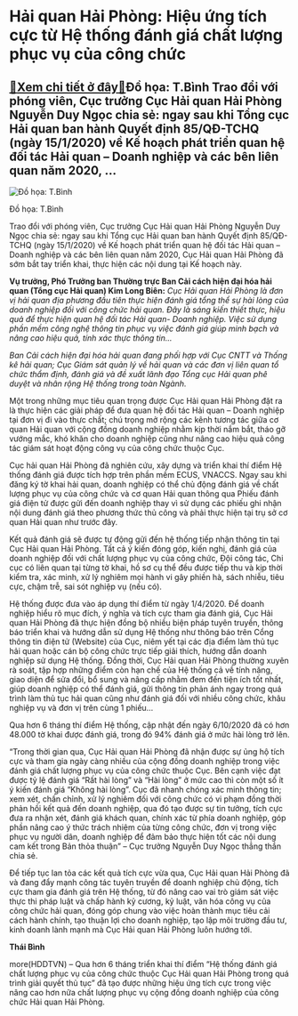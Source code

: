 Hải quan Hải Phòng: Hiệu ứng tích cực từ Hệ thống đánh giá chất lượng phục vụ của công chức
===========================================================================================

[:gift:Xem chi tiết ở đây:gift:](https://hddtvn.com/hai-quan-hai-phong-hieu-ung-tich-cuc-tu-he-thong-danh-gia-chat-luong-phuc-vu-cua-cong-chuc/)Đồ họa: T.Bình Trao đổi với phóng viên, Cục trưởng Cục Hải quan Hải Phòng Nguyễn Duy Ngọc chia sẻ: ngay sau khi Tổng cục Hải quan ban hành Quyết định 85/QĐ-TCHQ (ngày 15/1/2020) về Kế hoạch phát triển quan hệ đối tác Hải quan – Doanh nghiệp và các bên liên quan năm 2020, …
---------------------------------------------------------------------------------------------------------------------------------------------------------------------------------------------------------------------------------------------------------------------------------





![Đồ họa: T.Bình](https://haiquanonline.com.vn/stores/news_dataimages/anhnd/102020/12/17/in_article/3954_5-1614_HQHP.jpg?rt=20201012173956 "Đồ họa: T.Bình")


Đồ họa: T.Bình



Trao đổi với phóng viên, Cục trưởng Cục Hải quan Hải Phòng Nguyễn Duy Ngọc chia sẻ: ngay sau khi Tổng cục Hải quan ban hành Quyết định 85/QĐ-TCHQ (ngày 15/1/2020) về Kế hoạch phát triển quan hệ đối tác Hải quan – Doanh nghiệp và các bên liên quan năm 2020, Cục Hải quan Hải Phòng đã sớm bắt tay triển khai, thực hiện các nội dung tại Kế hoạch này.





**Vụ trưởng, Phó Trưởng ban Thường trực Ban Cải cách hiện đại hóa hải quan (Tổng cục Hải quan) Kim Long Biên:** 
*Cục Hải quan Hải Phòng là đơn vị hải quan địa phương đầu tiên thực hiện đánh giá tổng thể sự hài lòng của doanh nghiệp đối với công chức hải quan. Đây là sáng kiến thiết thực, hiệu quả để thực hiện quan hệ đối tác Hải quan- Doanh nghiệp. Việc sử dụng phần mềm công nghệ thông tin phục vụ việc đánh giá giúp minh bạch và nâng cao hiệu quả, tính xác thực thông tin…*


*Ban Cải cách hiện đại hóa hải quan đang phối hợp với Cục CNTT và Thống kê hải quan; Cục Giám sát quản lý về hải quan và các đơn vị liên quan tổ chức thẩm định, đánh giá và đề xuất lãnh đạo Tổng cục Hải quan phê duyệt và nhân rộng Hệ thống trong toàn Ngành.*






Một trong những mục tiêu quan trọng được Cục Hải quan Hải Phòng đặt ra là thực hiện các giải pháp để đưa quan hệ đối tác Hải quan – Doanh nghiệp tại đơn vị đi vào thực chất; chú trọng mở rộng các kênh tương tác giữa cơ quan Hải quan với cộng đồng doanh nghiệp nhằm kịp thời nắm bắt, tháo gỡ vướng mắc, khó khăn cho doanh nghiệp cũng như nâng cao hiệu quả công tác giám sát hoạt động công vụ của công chức thuộc Cục.


Cục hải quan Hải Phòng đã nghiên cứu, xây dựng và triển khai thí điểm Hệ thống đánh giá được tích hợp trên phần mềm ECUS, VNACCS. Ngay sau khi đăng ký tờ khai hải quan, doanh nghiệp có thể chủ động đánh giá về chất lượng phục vụ của công chức và cơ quan Hải quan thông qua Phiếu đánh giá điện tử được gửi đến doanh nghiệp thay vì sử dụng các phiếu ghi nhận nội dung đánh giá theo phương thức thủ công và phải thực hiện tại trụ sở cơ quan Hải quan như trước đây.


Kết quả đánh giá sẽ được tự động gửi đến hệ thống tiếp nhận thông tin tại Cục Hải quan Hải Phòng. Tất cả ý kiến đóng góp, kiến nghị, đánh giá của doanh nghiệp đối với chất lượng phục vụ của công chức, Đội công tác, Chi cục có liên quan tại từng tờ khai, hồ sơ cụ thể đều được tiếp thu và kịp thời kiểm tra, xác minh, xử lý nghiêm mọi hành vi gây phiền hà, sách nhiễu, tiêu cực, chậm trễ, sai sót nghiệp vụ (nếu có).


Hệ thống được đưa vào áp dụng thí điểm từ ngày 1/4/2020. Để doanh nghiệp hiểu rõ mục đích, ý nghĩa và tích cực tham gia đánh giá, Cục Hải quan Hải Phòng đã thực hiện đồng bộ nhiều biện pháp tuyên truyền, thông báo triển khai và hướng dẫn sử dụng Hệ thống như thông báo trên Cổng thông tin điện tử (Website) của Cục, niêm yết tại các địa điểm làm thủ tục hải quan hoặc cán bộ công chức trực tiếp giải thích, hướng dẫn doanh nghiệp sử dụng Hệ thống. Đồng thời, Cục Hải quan Hải Phòng thường xuyên rà soát, tập hợp những điểm còn hạn chế của Hệ thống cả về tính năng, giao diện để sửa đổi, bổ sung và nâng cấp nhằm đem đến tiện ích tốt nhất, giúp doanh nghiệp có thể đánh giá, gửi thông tin phản ánh ngay trong quá trình làm thủ tục hải quan cũng như đánh giá đối với nhiều công chức, khâu nghiệp vụ và đơn vị trên cùng 1 phiếu…


Qua hơn 6 tháng thí điểm Hệ thống, cập nhật đến ngày 6/10/2020 đã có hơn 48.000 tờ khai được đánh giá, trong đó 94% đánh giá ở mức hài lòng trở lên.


“Trong thời gian qua, Cục Hải quan Hải Phòng đã nhận được sự ủng hộ tích cực và tham gia ngày càng nhiều của cộng đồng doanh nghiệp trong việc đánh giá chất lượng phục vụ của công chức thuộc Cục. Bên cạnh việc đạt được tỷ lệ đánh giá “Rất hài lòng” và “Hài lòng” ở mức cao thì còn một số ít ý kiến đánh giá “Không hài lòng”. Cục đã nhanh chóng xác minh thông tin; xem xét, chấn chỉnh, xử lý nghiêm đối với công chức có vi phạm đồng thời phản hồi kết quả đến doanh nghiệp, qua đó tạo được sự tin tưởng, tích cực đưa ra nhận xét, đánh giá khách quan, chính xác từ phía doanh nghiệp, góp phần nâng cao ý thức trách nhiệm của từng công chức, đơn vị trong việc phục vụ người dân, doanh nghiệp để đảm bảo thực hiện tốt các nội dung cam kết trong Bản thỏa thuận” – Cục trưởng Nguyễn Duy Ngọc thẳng thắn chia sẻ.


Để tiếp tục lan tỏa các kết quả tích cực vừa qua, Cục Hải quan Hải Phòng đã và đang đẩy mạnh công tác tuyên truyền để doanh nghiệp chủ động, tích cực tham gia đánh giá trên Hệ thống, từ đó nâng cao vai trò giám sát việc thực thi pháp luật và chấp hành kỷ cương, kỷ luật, văn hóa công vụ của công chức hải quan, đóng góp chung vào việc hoàn thành mục tiêu cải cách hành chính, tạo thuận lợi cho doanh nghiệp, tạo lập môi trường đầu tư, kinh doanh lành mạnh mà Cục Hải quan Hải Phòng luôn hướng tới.




**Thái Bình**



more(HDDTVN) – Qua hơn 6 tháng triển khai thí điểm “Hệ thống đánh giá chất lượng phục vụ của công chức thuộc Cục Hải quan Hải Phòng trong quá trình giải quyết thủ tục” đã tạo được những hiệu ứng tích cực trong việc nâng cao hơn nữa chất lượng phục vụ cộng đồng doanh nghiệp của công chức Hải quan Hải Phòng.

